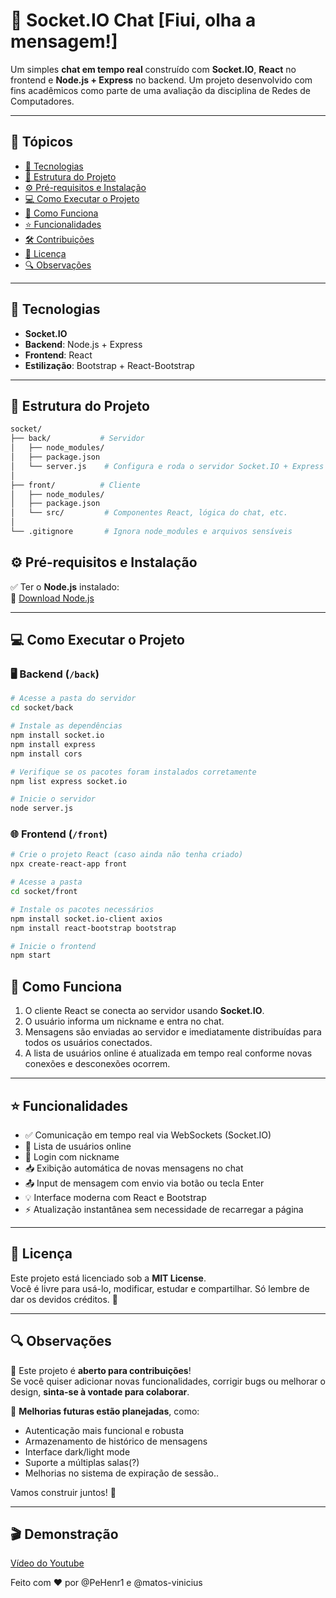 # 💬 Socket.IO Chat [Fiui, olha a mensagem!]

Um simples **chat em tempo real** construído com **Socket.IO**, **React** no frontend e **Node.js + Express** no backend. Um projeto desenvolvido com fins acadêmicos como parte de uma avaliação da disciplina de Redes de Computadores.

---

## 🚀 Tópicos

- [🔧 Tecnologias](#-tecnologias)
- [📁 Estrutura do Projeto](#-estrutura-do-projeto)
- [⚙️ Pré-requisitos e Instalação](#-pré-requisitos-e-instalação)
- [💻 Como Executar o Projeto](#-como-executar-o-projeto)
- [🧩 Como Funciona](#-como-funciona)
- [⭐ Funcionalidades](#-funcionalidades)
- [🛠️ Contribuições](#️-contribuições)
- [📄 Licença](#-licença)
- [🔍 Observações](#-observações)

---

## 🔧 Tecnologias

- **Socket.IO**
- **Backend**: Node.js + Express
- **Frontend**: React
- **Estilização**: Bootstrap + React-Bootstrap

---

## 📁 Estrutura do Projeto

```bash
socket/
├── back/           # Servidor
│   ├── node_modules/
│   ├── package.json
│   └── server.js    # Configura e roda o servidor Socket.IO + Express
│
├── front/          # Cliente
│   ├── node_modules/
│   ├── package.json
│   └── src/         # Componentes React, lógica do chat, etc.
│
└── .gitignore       # Ignora node_modules e arquivos sensíveis
```


## ⚙️ Pré-requisitos e Instalação

✅ Ter o **Node.js** instalado:  
🔗 [Download Node.js](https://nodejs.org/)

---

## 💻 Como Executar o Projeto

### 🖥 Backend (`/back`)

```bash
# Acesse a pasta do servidor
cd socket/back

# Instale as dependências
npm install socket.io
npm install express
npm install cors

# Verifique se os pacotes foram instalados corretamente
npm list express socket.io

# Inicie o servidor
node server.js
```

### 🌐 Frontend (`/front`)

```bash
# Crie o projeto React (caso ainda não tenha criado)
npx create-react-app front

# Acesse a pasta
cd socket/front

# Instale os pacotes necessários
npm install socket.io-client axios
npm install react-bootstrap bootstrap

# Inicie o frontend
npm start
```

## 🧩 Como Funciona

1. O cliente React se conecta ao servidor usando **Socket.IO**.
2. O usuário informa um nickname e entra no chat.
3. Mensagens são enviadas ao servidor e imediatamente distribuídas para todos os usuários conectados.
4. A lista de usuários online é atualizada em tempo real conforme novas conexões e desconexões ocorrem.

---

## ⭐ Funcionalidades

- ✅ Comunicação em tempo real via WebSockets (Socket.IO)
- 👥 Lista de usuários online
- 🔐 Login com nickname
- 📥 Exibição automática de novas mensagens no chat
- 📤 Input de mensagem com envio via botão ou tecla Enter
- 💡 Interface moderna com React e Bootstrap
- ⚡ Atualização instantânea sem necessidade de recarregar a página

---

## 📄 Licença

Este projeto está licenciado sob a **MIT License**.  
Você é livre para usá-lo, modificar, estudar e compartilhar. Só lembre de dar os devidos créditos. 🤝

---

## 🔍 Observações

💬 Este projeto é **aberto para contribuições**!  
Se você quiser adicionar novas funcionalidades, corrigir bugs ou melhorar o design, **sinta-se à vontade para colaborar**.

🚧 **Melhorias futuras estão planejadas**, como:
- Autenticação mais funcional e robusta
- Armazenamento de histórico de mensagens
- Interface dark/light mode
- Suporte a múltiplas salas(?)
- Melhorias no sistema de expiração de sessão..

Vamos construir juntos! 🙌

---

## 🎬 Demonstração
[Vídeo do Youtube](https://youtu.be/RGohpY7b_vY)

Feito com ❤️ por @PeHenr1 e @matos-vinicius
